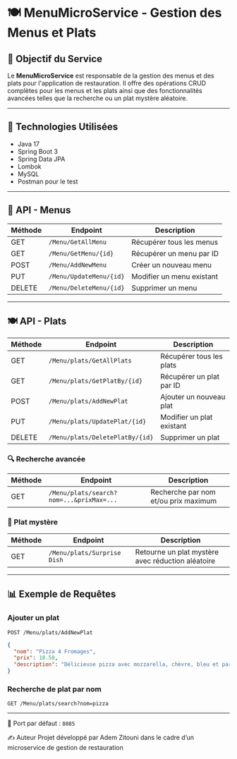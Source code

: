 # 🍽️ MenuMicroService - Gestion des Menus et Plats

## 📅 Objectif du Service
Le **MenuMicroService** est responsable de la gestion des menus et des plats pour l'application de restauration. Il offre des opérations CRUD complètes pour les menus et les plats ainsi que des fonctionnalités avancées telles que la recherche ou un plat mystère aléatoire.

---

## 🚀 Technologies Utilisées
- Java 17
- Spring Boot 3
- Spring Data JPA
- Lombok
- MySQL
- Postman pour le test

---

## 🔄 API - Menus
| Méthode | Endpoint | Description |
|---------|----------|-------------|
| GET     | `/Menu/GetAllMenu` | Récupérer tous les menus |
| GET     | `/Menu/GetMenu/{id}` | Récupérer un menu par ID |
| POST    | `/Menu/AddNewMenu` | Créer un nouveau menu |
| PUT     | `/Menu/UpdateMenu/{id}` | Modifier un menu existant |
| DELETE  | `/Menu/DeleteMenu/{id}` | Supprimer un menu |

---

## 🍽️ API - Plats
| Méthode | Endpoint | Description |
|---------|----------|-------------|
| GET     | `/Menu/plats/GetAllPlats` | Récupérer tous les plats |
| GET     | `/Menu/plats/GetPlatBy/{id}` | Récupérer un plat par ID |
| POST    | `/Menu/plats/AddNewPlat` | Ajouter un nouveau plat |
| PUT     | `/Menu/plats/UpdatePlat/{id}` | Modifier un plat existant |
| DELETE  | `/Menu/plats/DeletePlatBy/{id}` | Supprimer un plat |

### 🔍 Recherche avancée
| Méthode | Endpoint | Description |
|---------|----------|-------------|
| GET     | `/Menu/plats/search?nom=...&prixMax=...` | Recherche par nom et/ou prix maximum |

### 🎩 Plat mystère
| Méthode | Endpoint | Description |
|---------|----------|-------------|
| GET     | `/Menu/plats/Surprise Dish` | Retourne un plat mystère avec réduction aléatoire |

---

## 📊 Exemple de Requêtes

### Ajouter un plat
```http
POST /Menu/plats/AddNewPlat
```
```json
{
  "nom": "Pizza 4 Fromages",
  "prix": 18.50,
  "description": "Délicieuse pizza avec mozzarella, chèvre, bleu et parmesan"
}
```

### Recherche de plat par nom
```http
GET /Menu/plats/search?nom=pizza
```

---

📍 Port par défaut : `8085`


✍️ Auteur
Projet développé par Adem Zitouni dans le cadre d’un microservice de gestion de restauration
